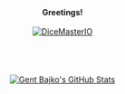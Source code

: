 <div align="center"><b>Greetings!</b></div>
<br>
<div align="center">
  <a href="https://github.com/DiceMasterIO">
    <img src="https://avatars.githubusercontent.com/u/131033846?s=400&u=62c8b7199fb967f64c05d224f2f8d77990aa08d5&v=4" alt="DiceMasterIO">
  </a>
</div>



<div align="center">
  <br>
  <br>
  <br>
  <br>
  <a href="https://github-readme-stats-kappa-ruddy-74.vercel.app/api?username=GentBajko&show_icons=true&theme=tokyonight&bg_color=00000000&border_color=00000000&show_private=true">
    <img src="https://github-readme-stats-kappa-ruddy-74.vercel.app/api?username=GentBajko&show_icons=true&theme=tokyonight&bg_color=00000000&border_color=00000000&show_private=true&card_width=1000px" alt="Gent Bajko's GitHub Stats" />
  </a>
</div>

